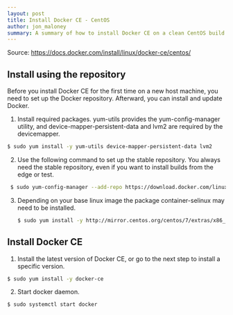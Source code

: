 ```yaml
---
layout: post
title: Install Docker CE - CentOS
author: jon_maloney
summary: A summary of how to install Docker CE on a clean CentOS build. 
---
```

Source: https://docs.docker.com/install/linux/docker-ce/centos/

Install using the repository
-----------------------------
Before you install Docker CE for the first time on a new host machine, you need to set up the Docker repository. Afterward, you can install and update Docker.

1. Install required packages. yum-utils provides the yum-config-manager utility, and device-mapper-persistent-data and lvm2 are required by the devicemapper.
  ```bash
  $ sudo yum install -y yum-utils device-mapper-persistent-data lvm2
  ```
2. Use the following command to set up the stable repository. You always need the stable repository, even if you want to install builds from the edge or test. 
  ```bash
   $ sudo yum-config-manager --add-repo https://download.docker.com/linux/centos/docker-ce.repo
  ```
3. Depending on your base linux image the package container-selinux may need to be installed.
   ```bash
   $ sudo yum install -y http://mirror.centos.org/centos/7/extras/x86_64/Packages/container-selinux-2.42-1.gitad8f0f7.el7.noarch.rpm
   ```

Install Docker CE
------------------

1. Install the latest version of Docker CE, or go to the next step to install a specific version.
  ```bash
  $ sudo yum install -y docker-ce
  ```
2. Start docker daemon.
  ```bash
  $ sudo systemctl start docker
  ```
